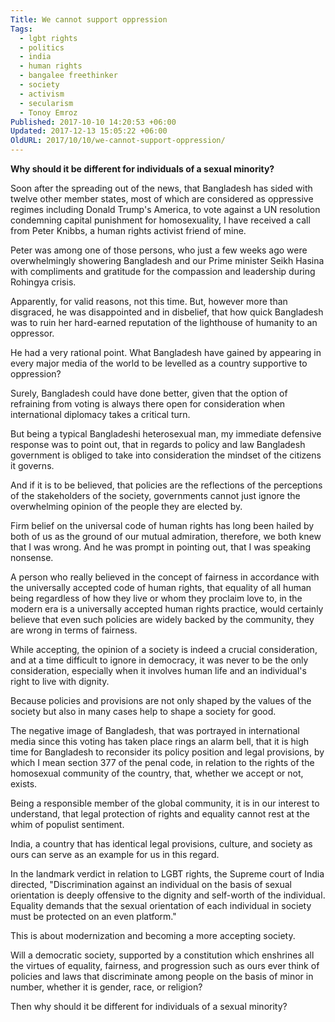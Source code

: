 ```yaml
---
Title: We cannot support oppression
Tags:
  - lgbt rights
  - politics
  - india
  - human rights
  - bangalee freethinker
  - society
  - activism
  - secularism
  - Tonoy Emroz
Published: 2017-10-10 14:20:53 +06:00
Updated: 2017-12-13 15:05:22 +06:00
OldURL: 2017/10/10/we-cannot-support-oppression/
---
```


<strong>Why should it be different for individuals of a sexual minority?</strong>

Soon after the spreading out of the news, that Bangladesh has sided with twelve other member states, most of which are considered as oppressive regimes including Donald Trump's America, to vote against a UN resolution condemning capital punishment for homosexuality, I have received a call from Peter Knibbs, a human rights activist friend of mine.

Peter was among one of those persons, who just a few weeks ago were overwhelmingly showering Bangladesh and our Prime minister Seikh Hasina with compliments and gratitude for the compassion and leadership during Rohingya crisis.

Apparently, for valid reasons, not this time. But, however more than disgraced, he was disappointed and in disbelief, that how quick Bangladesh was to ruin her hard-earned reputation of the lighthouse of humanity to an oppressor.

He had a very rational point. What Bangladesh have gained by appearing in every major media of the world to be levelled as a country supportive to oppression?

Surely, Bangladesh could have done better, given that the option of refraining from voting is always there open for consideration when international diplomacy takes a critical turn.

But being a typical Bangladeshi heterosexual man, my immediate defensive response was to point out, that in regards to policy and law Bangladesh government is obliged to take into consideration the mindset of the citizens it governs.

And if it is to be believed, that policies are the reflections of the perceptions of the stakeholders of the society, governments cannot just ignore the overwhelming opinion of the people they are elected by.

Firm belief on the universal code of human rights has long been hailed by both of us as the ground of our mutual admiration, therefore, we both knew that I was wrong. And he was prompt in pointing out, that I was speaking nonsense.

A person who really believed in the concept of fairness in accordance with the universally accepted code of human rights, that equality of all human being regardless of how they live or whom they proclaim love to, in the modern era is a universally accepted human rights practice, would certainly believe that even such policies are widely backed by the community, they are wrong in terms of fairness.

While accepting, the opinion of a society is indeed a crucial consideration, and at a time difficult to ignore in democracy, it was never to be the only consideration, especially when it involves human life and an individual's right to live with dignity.

Because policies and provisions are not only shaped by the values of the society but also in many cases help to shape a society for good.

The negative image of Bangladesh, that was portrayed in international media since this voting has taken place rings an alarm bell, that it is high time for Bangladesh to reconsider its policy position and legal provisions, by which I mean section 377 of the penal code, in relation to the rights of the homosexual community of the country, that, whether we accept or not, exists.

Being a responsible member of the global community, it is in our interest to understand, that legal protection of rights and equality cannot rest at the whim of populist sentiment.

India, a country that has identical legal provisions, culture, and society as ours can serve as an example for us in this regard.

In the landmark verdict in relation to LGBT rights, the Supreme court of India directed, "Discrimination against an individual on the basis of sexual orientation is deeply offensive to the dignity and self-worth of the individual. Equality demands that the sexual orientation of each individual in society must be protected on an even platform."

This is about modernization and becoming a more accepting society.

Will a democratic society, supported by a constitution which enshrines all the virtues of equality, fairness, and progression such as ours ever think of policies and laws that discriminate among people on the basis of minor in number, whether it is gender, race, or religion?

Then why should it be different for individuals of a sexual minority?
